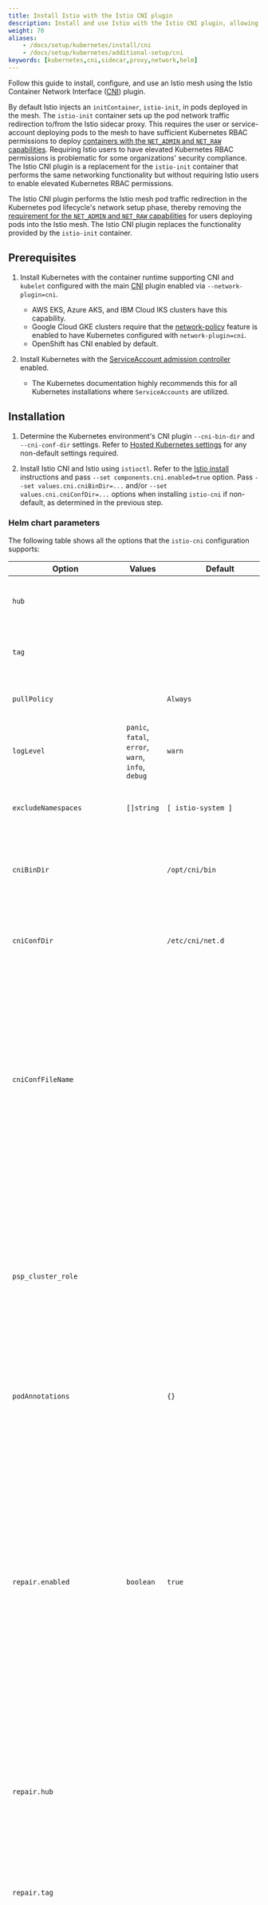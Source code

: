 ```yaml
---
title: Install Istio with the Istio CNI plugin
description: Install and use Istio with the Istio CNI plugin, allowing operators to deploy services with lower privilege.
weight: 70
aliases:
    - /docs/setup/kubernetes/install/cni
    - /docs/setup/kubernetes/additional-setup/cni
keywords: [kubernetes,cni,sidecar,proxy,network,helm]
---
```


Follow this guide to install, configure, and use an Istio mesh using the Istio Container Network Interface
([CNI](https://github.com/containernetworking/cni#cni---the-container-network-interface))
plugin.

By default Istio injects an `initContainer`, `istio-init`, in pods deployed in
the mesh.  The `istio-init` container sets up the pod network traffic
redirection to/from the Istio sidecar proxy.  This requires the user or
service-account deploying pods to the mesh to have sufficient Kubernetes RBAC
permissions to deploy [containers with the `NET_ADMIN` and `NET_RAW` capabilities](https://kubernetes.io/docs/tasks/configure-pod-container/security-context/#set-capabilities-for-a-container).
Requiring Istio users to have elevated Kubernetes RBAC permissions is
problematic for some organizations' security compliance.  The Istio CNI plugin
is a replacement for the `istio-init` container that performs the same
networking functionality but without requiring Istio users to enable elevated
Kubernetes RBAC permissions.

The Istio CNI plugin performs the Istio mesh pod traffic redirection in the Kubernetes pod lifecycle's network
setup phase, thereby removing the [requirement for the `NET_ADMIN` and `NET_RAW` capabilities](/docs/ops/deployment/requirements/)
for users deploying pods into the Istio mesh.  The Istio CNI plugin
replaces the functionality provided by the `istio-init` container.

## Prerequisites

1.  Install Kubernetes with the container runtime supporting CNI and `kubelet` configured
    with the main [CNI](https://github.com/containernetworking/cni) plugin enabled via `--network-plugin=cni`.
    *  AWS EKS, Azure AKS, and IBM Cloud IKS clusters have this capability.
    *  Google Cloud GKE clusters require that the
       [network-policy](https://cloud.google.com/kubernetes-engine/docs/how-to/network-policy) feature
       is enabled to have Kubernetes configured with `network-plugin=cni`.
    *  OpenShift has CNI enabled by default.

1.  Install Kubernetes with the [ServiceAccount admission controller](https://kubernetes.io/docs/reference/access-authn-authz/admission-controllers/#serviceaccount) enabled.
    *  The Kubernetes documentation highly recommends this for all Kubernetes installations
       where `ServiceAccounts` are utilized.

## Installation

1.  Determine the Kubernetes environment's CNI plugin `--cni-bin-dir` and `--cni-conf-dir` settings.
    Refer to [Hosted Kubernetes settings](#hosted-kubernetes-settings) for any non-default settings required.

1.  Install Istio CNI and Istio using `istioctl`.
    Refer to the [Istio install](/docs/setup/install/istioctl/) instructions and pass `--set components.cni.enabled=true` option.
    Pass `--set values.cni.cniBinDir=...` and/or `--set values.cni.cniConfDir=...` options when installing `istio-cni` if non-default,
    as determined in the previous step.

### Helm chart parameters

The following table shows all the options that the `istio-cni` configuration supports:

| Option | Values | Default | Description |
|--------|--------|---------|-------------|
| `hub` | | | The container registry to pull the `install-cni` image. |
| `tag` | | | The container tag to use to pull the `install-cni` image. |
| `pullPolicy` | | `Always` | The image pull policy for the `install-cni` image. |
| `logLevel` | `panic`, `fatal`, `error`, `warn`, `info`, `debug` | `warn` | Logging level for CNI binary. |
| `excludeNamespaces` | `[]string` | `[ istio-system ]` | List of namespaces to exclude from Istio pod check. |
| `cniBinDir` | | `/opt/cni/bin` | Must be the same as the environment's `--cni-bin-dir` setting (`kubelet` parameter). |
| `cniConfDir` | | `/etc/cni/net.d` | Must be the same as the environment's `--cni-conf-dir` setting (`kubelet` parameter). |
| `cniConfFileName` | | | Leave unset to auto-find the first file in the `cni-conf-dir` (as `kubelet` does).  Primarily used for testing `install-cni` plugin configuration.  If set, `install-cni` will inject the plugin configuration into this file in the `cni-conf-dir`. |
| `psp_cluster_role` | | | This value refers to a `ClusterRole` and can be used to create a `RoleBinding` in the namespace of `istio-cni`. This is useful if you use [Pod Security Policies](https://kubernetes.io/docs/concepts/policy/pod-security-policy) and want to allow `istio-cni` to run as `priviliged` Pods. |
| `podAnnotations` | | `{}` | Additional custom annotations to be set on pod level. |
| `repair.enabled` | `boolean` | `true` | Enable or disable the [CNI Race Condition](https://github.com/istio/istio/issues/14327) detection and repair functionality. This injects an `istio-validation` init container into every injected pod, which checks if Istio CNI correctly initialized the pod's networking configuration. It also enables a new container in the CNI `DaemonSet` which monitors for pods and either labels or deletes them, per the values below.|
| `repair.hub` | | | The container registry to pull the `install-cni` image for the repair container. Defaults to the same as `hub`. |
| `repair.tag` | | | The container tag to use to pull the `install-cni` image for the repair container. Defaults to the same as `tag`. |
| `repair.initContainerName` | | `istio-validation` | An override for the init container name inspected by the repair controller, if you are using a non-standard pod injection configuration. |
| `repair.labelPods` | `boolean` | `true` | Enable the repair controller to label pods it detects as uninitialized. Ignored if `deletePods` is true. |
| `repair.deletePods` | `boolean` | `true` | Enable the repair controller to delete pods it detects as uninitialized. It will continue deleting those pods until CNI initializes them correctly. |
| `repair.brokenPodLabelKey` | | `cni.istio.io/uninitialized` | The key portion of the label to add to broken pods when `labelPods` is true. |
| `repair.brokenPodLabelValue` | | `true` | The value portion of the label to add to broken pods when `labelPods` is true.|
| `chained` | `true` or `false` | `true` | Whether to deploy the configuration file as a plugin chain or as a standalone file in `cni-conf-dir`. Some Kubernetes flavors (e.g. OpenShift) do not support the chain approach, set to `false` if this is the case. |

These options are accessed through `values.cni.<option-name>` in `istioctl manifest` commands, either as a `--set` flag,
or the corresponding path in a custom overlay file.

### Excluding specific Kubernetes namespaces

This example uses `istioctl` to perform the following tasks:

* Install the Istio CNI plugin.
* Configure its log level.
* Ignore the pods in the following namespaces:
    * `istio-system`
    * `foo_ns`
    * `bar_ns`

Refer to the [Customizable Install with `Istioctl`](/docs/setup/install/istioctl) for complete instructions.

Use the following command to render and apply Istio CNI components and override the default configuration of the
`logLevel` and `excludeNamespaces` parameters for `istio-cni`:

Create a `IstioOperator` CR yaml locally with your override to install `istio`, e.g. `cni.yaml`

{{< text yaml >}}
apiVersion: install.istio.io/v1alpha1
kind: IstioOperator
spec:
  components:
    cni:
      enabled: true
  values:
    cni:
      excludeNamespaces:
       - istio-system
       - kube-system
       - foo_ns
       - bar_ns
      logLevel: info
{{< /text >}}

{{< text bash >}}
$ istioctl install -f cni.yaml
{{< /text >}}

### Hosted Kubernetes settings

The Istio CNI solution is not ubiquitous. Some platforms, especially hosted Kubernetes environments, do not enable the
CNI plugin in the `kubelet` configuration.
The `istio-cni` plugin is expected to work with any hosted Kubernetes leveraging CNI plugins.
The following table shows the required settings for many common Kubernetes environments.

| Hosted Cluster Type | Required Istio CNI Setting Overrides | Required Platform Setting Overrides |
|---------------------|--------------------------------------|-------------------------------------|
| GKE 1.9+ (see [GKE setup](#gke-setup) below for details)| `--set components.cni.namespace=kube-system --set values.cni.cniBinDir=/home/kubernetes/bin` | enable [network-policy](https://cloud.google.com/kubernetes-engine/docs/how-to/network-policy) |
| IKS (IBM cloud) | _(none)_ | _(none)_ |
| EKS (AWS) | _(none)_ | _(none)_ |
| AKS (Azure) | _(none)_ | _(none)_ |
| Red Hat OpenShift 3.10+ | _(none)_ | _(none)_ |
| Red Hat OpenShift 4.2+ | `--set components.cni.namespace=kube-system --set values.cni.cniBinDir=/var/lib/cni/bin --set values.cni.cniConfDir=/etc/cni/multus/net.d --set values.cni.chained=false --set values.cni.cniConfFileName="istio-cni.conf" --set values.sidecarInjectorWebhook.injectedAnnotations."k8s\.v1\.cni\.cncf\.io/networks"=istio-cni` | _(none)_ |

#### Instructions for Istio 1.4.x and OpenShift

Due to a [limitation](https://github.com/istio/istio/issues/19196) in `istioctl` 1.4.x using `--set` with
escaped strings, a YAML file is necessary to set `values.sidecarInjectorWebhook.injectedAnnotations` to install Istio on OpenShift. Create the YAML file:

{{< text yaml >}}
cat <<'EOF' > cni-annotations.yaml
apiVersion: install.istio.io/v1alpha1
kind: IstioOperator
spec:
  components:
    cni:
      enabled: true
      namespace: kube-system
  values:
    cni:
      chained: false
      cniBinDir: /var/lib/cni/bin
      cniConfDir: /etc/cni/multus/net.d
      cniConfFileName: istio-cni.conf
    sidecarInjectorWebhook:
      injectedAnnotations:
        "k8s.v1.cni.cncf.io/networks": istio-cni
EOF
{{< /text >}}

Then pass this file as an argument to `istioctl`, for example:

{{< text bash >}}
$ istioctl install -f cni-annotations.yaml
{{< /text >}}

You can pass other command line arguments with `--set` if necessary.

{{< warning >}}
In order to deploy Istio 1.4 on OpenShift with CNI you need to use at least Istio 1.4.8.
{{< /warning >}}

### GKE setup

1.  Refer to the procedure to [prepare a GKE cluster for Istio](/docs/setup/platform-setup/gke/) and
    enable [network-policy](https://cloud.google.com/kubernetes-engine/docs/how-to/network-policy) in your cluster.

    {{< warning >}}
    For existing clusters, this redeploys all nodes.
    {{< /warning >}}

1.  Install Istio CNI via `Istioctl` including the `--set values.cni.cniBinDir=/home/kubernetes/bin` option.
    For example, the following `istioctl manifest` command sets the `values.cni.cniBinDir` value for a GKE cluster:

    {{< text bash >}}
    $ istioctl install --set values.cni.cniBinDir=/home/kubernetes/bin \
        --set components.cni.enabled=true \
        --set components.cni.namespace=kube-system
    {{< /text >}}

## Sidecar injection compatibility

The use of the Istio CNI plugin requires Kubernetes pods to be deployed with a sidecar injection method
that uses the `istio-sidecar-injector` configmap created from the installation with the
`--set cni.enabled=true` option.  Refer to [Istio sidecar injection](/docs/setup/additional-setup/sidecar-injection/)
for details about Istio sidecar injection methods.

The following sidecar injection methods are supported for use with the Istio CNI plugin:

1.  [Automatic sidecar injection](/docs/setup/additional-setup/sidecar-injection/#automatic-sidecar-injection)
1.  Manual sidecar injection with the `istio-sidecar-injector` configmap
    1.  [`istioctl kube-inject`](/docs/reference/commands/istioctl/#istioctl-kube-inject) using the configmap directly:

        {{< text bash >}}
        $ istioctl kube-inject -f deployment.yaml -o deployment-injected.yaml --injectConfigMapName istio-sidecar-injector
        $ kubectl apply -f deployment-injected.yaml
        {{< /text >}}

    1.  `istioctl kube-inject` using a file created from the configmap:

        {{< text bash >}}
        $ kubectl -n istio-system get configmap istio-sidecar-injector -o=jsonpath='{.data.config}' > inject-config.yaml
        $ istioctl kube-inject -f deployment.yaml -o deployment-injected.yaml --injectConfigFile inject-config.yaml
        $ kubectl apply -f deployment-injected.yaml
        {{< /text >}}

## Operational details

The Istio CNI plugin handles Kubernetes pod create and delete events and does the following:

1.  Identify Istio user application pods with Istio sidecars requiring traffic redirection
1.  Perform pod network namespace configuration to redirect traffic to/from the Istio sidecar

### Identifying pods requiring traffic redirection

The Istio CNI plugin identifies pods requiring traffic redirection to/from the
accompanying Istio proxy sidecar by checking that the pod meets all of the following conditions:

1.  The pod is NOT in a Kubernetes namespace in the configured `exclude_namespaces` list.
1.  The pod has a container named `istio-proxy`.
1.  The pod has more than 1 container.
1.  The pod has no annotation with key `sidecar.istio.io/inject` OR the value of the annotation is `true`.

### Traffic redirection parameters

To redirect traffic in the application pod's network namespace to/from the Istio proxy sidecar, the Istio
CNI plugin configures the namespace's iptables.  The following table describes the parameters to the
redirect functionality.  To override the default values for the parameters, set the corresponding
application pod annotation key.

| Annotation Key | Values | Default | Description |
|----------------|--------|---------|-------------|
| `sidecar.istio.io/inject` | `true`, `false` | `true` | Indicates whether the Istio proxy sidecar should be injected. If present and `false`, the Istio CNI plugin doesn't configure the namespace's iptables for the pod. |
| `sidecar.istio.io/status` | | | Annotation created by Istio's sidecar injection. If missing, the Istio CNI plugin doesn't configure the pod namespace's iptables. |
| `sidecar.istio.io/interceptionMode` | `REDIRECT`, `TPROXY` | `REDIRECT` | The iptables redirect mode to use. |
| `traffic.sidecar.istio.io/includeOutboundIPRanges` | `<IPCidr1>,<IPCidr2>,...` | `"*"` | Comma separated list of IP ranges in CIDR form to redirect to the sidecar proxy.  The default value of `"*"` redirects all traffic. |
| `traffic.sidecar.istio.io/excludeOutboundIPRanges` | `<IPCidr1>,<IPCidr2>,...` | | Comma separated list of IP ranges in CIDR form to be excluded from redirection.  Only applies when `includeOutboundIPRanges` is `"*"`. |
| `traffic.sidecar.istio.io/includeInboundPorts` | `<port1>,<port2>,...` | Pod's list of `containerPorts` | Comma separated list of inbound ports for which traffic is to be redirected to the Istio proxy sidecar.  The value of `"*"` redirects all ports. |
| `traffic.sidecar.istio.io/excludeInboundPorts` | `<port1>,<port2>,...` | | Comma separated list of inbound ports to be excluded from redirection to the Istio sidecar proxy.  Only valid when `includeInboundPorts` is `"*"`. |
| `traffic.sidecar.istio.io/excludeOutboundPorts` | `<port1>,<port2>,...` | | Comma separated list of outbound ports to be excluded from redirection to Envoy. |
| `traffic.sidecar.istio.io/kubevirtInterfaces` | `<ethX>,<ethY>,...` | | Comma separated list of virtual interfaces whose inbound traffic (from VM) will be treated as outbound. |

### Logging

The Istio CNI plugin runs in the container runtime process space.
Due to this, the `kubelet` process writes the plugin's log entries into its log.

### Compatibility with application init containers

The Istio CNI plugin may cause networking connectivity problems for any application `initContainers`. When using Istio CNI, `kubelet`
starts an injected pod with the following steps:

1. The Istio CNI plugin sets up traffic redirection to the Istio sidecar proxy within the pod.
1. All init containers execute and complete successfully.
1. The Istio sidecar proxy starts in the pod along with the pod's other containers.

Init containers execute before the sidecar proxy starts, which can result in traffic loss during their execution.
Avoid this traffic loss with one or both of the following settings:

* Set the `traffic.sidecar.istio.io/excludeOutboundIPRanges` annotation to disable redirecting traffic to any
  CIDRs the init containers communicate with.
* Set the `traffic.sidecar.istio.io/excludeOutboundPorts` annotation to disable redirecting traffic to the
  specific outbound ports the init containers use.

### Compatibility with other CNI plugins

The Istio CNI plugin maintains compatibility with the same set of CNI plugins as the current
`istio-init` container which requires the `NET_ADMIN` and `NET_RAW` capabilities.

The Istio CNI plugin operates as a chained CNI plugin.  This means its configuration is added to the existing
CNI plugins configuration as a new configuration list element.  See the
[CNI specification reference](https://github.com/containernetworking/cni/blob/master/SPEC.md#network-configuration-lists) for further details.
When a pod is created or deleted, the container runtime invokes each plugin in the list in order.  The Istio
CNI plugin only performs actions to setup the application pod's traffic redirection to the injected Istio proxy
sidecar (using `iptables` in the pod's network namespace).

{{< warning >}}
The Istio CNI plugin should not interfere with the operations of the base CNI plugin that configures the pod's
networking setup, although not all CNI plugins have been validated.
{{< /warning >}}
